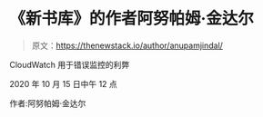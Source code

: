 # 《新书库》的作者阿努帕姆·金达尔

> 原文：<https://thenewstack.io/author/anupamjindal/>

CloudWatch 用于错误监控的利弊

2020 年 10 月 15 日中午 12 点

作者:阿努帕姆·金达尔